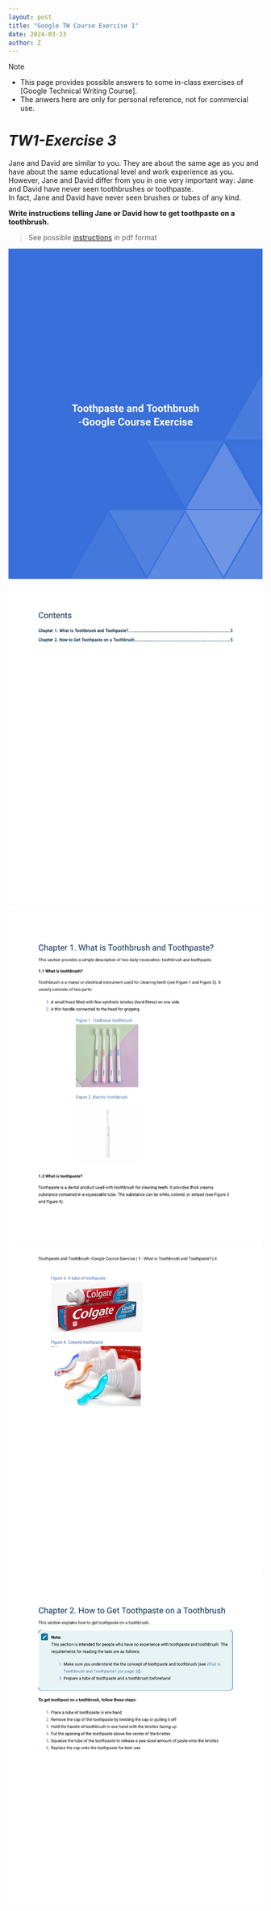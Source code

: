 ```yaml
---
layout: post
title: "Google TW Course Exercise 1"
date: 2024-03-23
author: Z
---
```


> [!NOTE]
> * This page provides possible answers to some in-class exercises of [Google Technical Writing Course].
> * The anwers here are only for personal reference, not for commercial use.

# **_TW1-Exercise 3_**

Jane and David are similar to you. They are about the same age as you and have about the same educational level and work experience as you. However, Jane and David differ from you in one very important way:
Jane and David have never seen toothbrushes or toothpaste.  
In fact, Jane and David have never seen brushes or tubes of any kind.  

**Write instructions telling Jane or David how to get toothpaste on a toothbrush.**

> See possible [instructions](https://github.com/Gallifrey23/gallifrey23.github.io/blob/a14fe8690d25bfe5b39c3811ce1516d41f65ac38/assets/TW1-Exercise3.pdf) in pdf format

![instructions page1](/images/google_exercise/toothbrush_toothpaste_1.jpg)
![instructions page2](/images/google_exercise/toothbrush_toothpaste_2.jpg)
![instructions page3](/images/google_exercise/toothbrush_toothpaste_3.jpg)
![instructions page4](/images/google_exercise/toothbrush_toothpaste_4.jpg)
![instructions page5](/images/google_exercise/toothbrush_toothpaste_5.jpg)
